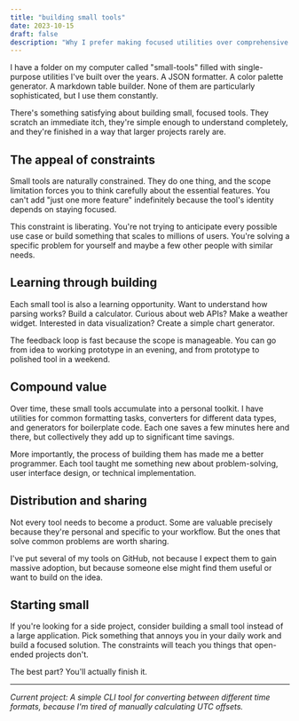 ```yaml
---
title: "building small tools"
date: 2023-10-15
draft: false
description: "Why I prefer making focused utilities over comprehensive solutions"
---
```


I have a folder on my computer called "small-tools" filled with single-purpose utilities I've built over the years. A JSON formatter. A color palette generator. A markdown table builder. None of them are particularly sophisticated, but I use them constantly.

There's something satisfying about building small, focused tools. They scratch an immediate itch, they're simple enough to understand completely, and they're finished in a way that larger projects rarely are.

## The appeal of constraints

Small tools are naturally constrained. They do one thing, and the scope limitation forces you to think carefully about the essential features. You can't add "just one more feature" indefinitely because the tool's identity depends on staying focused.

This constraint is liberating. You're not trying to anticipate every possible use case or build something that scales to millions of users. You're solving a specific problem for yourself and maybe a few other people with similar needs.

## Learning through building

Each small tool is also a learning opportunity. Want to understand how parsing works? Build a calculator. Curious about web APIs? Make a weather widget. Interested in data visualization? Create a simple chart generator.

The feedback loop is fast because the scope is manageable. You can go from idea to working prototype in an evening, and from prototype to polished tool in a weekend.

## Compound value

Over time, these small tools accumulate into a personal toolkit. I have utilities for common formatting tasks, converters for different data types, and generators for boilerplate code. Each one saves a few minutes here and there, but collectively they add up to significant time savings.

More importantly, the process of building them has made me a better programmer. Each tool taught me something new about problem-solving, user interface design, or technical implementation.

## Distribution and sharing

Not every tool needs to become a product. Some are valuable precisely because they're personal and specific to your workflow. But the ones that solve common problems are worth sharing.

I've put several of my tools on GitHub, not because I expect them to gain massive adoption, but because someone else might find them useful or want to build on the idea.

## Starting small

If you're looking for a side project, consider building a small tool instead of a large application. Pick something that annoys you in your daily work and build a focused solution. The constraints will teach you things that open-ended projects don't.

The best part? You'll actually finish it.

---

*Current project: A simple CLI tool for converting between different time formats, because I'm tired of manually calculating UTC offsets.*

